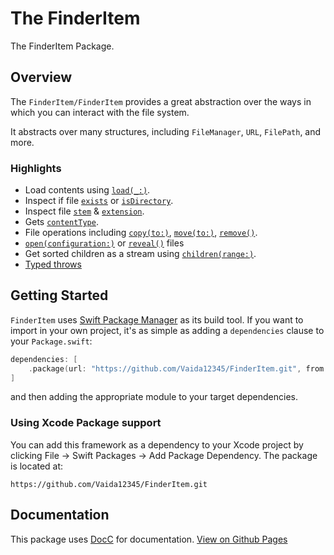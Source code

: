 # The FinderItem

The FinderItem Package.

## Overview

The ``FinderItem/FinderItem`` provides a great abstraction over the ways in which you can interact with the file system.

It abstracts over many structures, including `FileManager`, `URL`, `FilePath`, and more.

### Highlights
- Load contents using [``load(_:)``](https://vaida12345.github.io/FinderItem/documentation/finderitem/finderitem/load(_:)-97hgq/).
- Inspect if file [``exists``](https://vaida12345.github.io/FinderItem/documentation/finderitem/finderitem/exists) or [``isDirectory``](https://vaida12345.github.io/FinderItem/documentation/finderitem/finderitem/isdirectory).
- Inspect file [``stem``](https://vaida12345.github.io/FinderItem/documentation/finderitem/finderitem/stem) & [``extension``](https://vaida12345.github.io/FinderItem/documentation/finderitem/finderitem/extension).
- Gets [``contentType``](https://vaida12345.github.io/FinderItem/documentation/finderitem/finderitem/contenttype).
- File operations including [``copy(to:)``](https://vaida12345.github.io/FinderItem/documentation/finderitem/finderitem/copy(to:)),  [``move(to:)``](https://vaida12345.github.io/FinderItem/documentation/finderitem/finderitem/move(to:)-5oihl), [``remove()``](https://vaida12345.github.io/FinderItem/documentation/finderitem/finderitem/remove()).
- [``open(configuration:)``](https://vaida12345.github.io/FinderItem/documentation/finderitem/finderitem/open(configuration:)) or [``reveal()``](https://vaida12345.github.io/FinderItem/documentation/finderitem/finderitem/reveal()) files
- Get sorted children as a stream using [``children(range:)``](https://vaida12345.github.io/FinderItem/documentation/finderitem/finderitem/children(range:)).
- [Typed throws](https://vaida12345.github.io/FinderItem/documentation/finderitem/finderitem/fileerror)


## Getting Started

`FinderItem` uses [Swift Package Manager](https://www.swift.org/documentation/package-manager/) as its build tool. If you want to import in your own project, it's as simple as adding a `dependencies` clause to your `Package.swift`:
```swift
dependencies: [
    .package(url: "https://github.com/Vaida12345/FinderItem.git", from: "1.2.0")
]
```
and then adding the appropriate module to your target dependencies.

### Using Xcode Package support

You can add this framework as a dependency to your Xcode project by clicking File -> Swift Packages -> Add Package Dependency. The package is located at:
```
https://github.com/Vaida12345/FinderItem.git
```

## Documentation

This package uses [DocC](https://www.swift.org/documentation/docc/) for documentation. [View on Github Pages](https://vaida12345.github.io/FinderItem/documentation/finderitem/)

